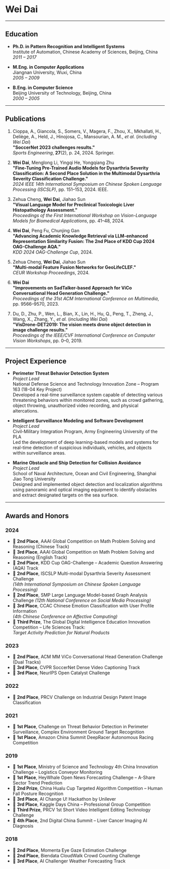 # Wei Dai

---

## Education

- **Ph.D. in Pattern Recognition and Intelligent Systems**  
  Institute of Automation, Chinese Academy of Sciences, Beijing, China  
  *2011 – 2017*

- **M.Eng. in Computer Applications**  
  Jiangnan University, Wuxi, China  
  *2005 – 2009*

- **B.Eng. in Computer Science**  
  Beijing University of Technology, Beijing, China  
  *2000 – 2005*

---

## Publications

1. Cioppa, A., Giancola, S., Somers, V., Magera, F., Zhou, X., Mkhallati, H., Deliège, A., Held, J., Hinojosa, C., Mansourian, A. M., *et al.* (*including Wei Dai*)  
   **"SoccerNet 2023 challenges results."**  
   *Sports Engineering*, **27**(2), p. 24, 2024. Springer.

2. **Wei Dai**, Menglong Li, Yingqi He, Yongqiang Zhu  
   **"Fine-Tuning Pre-Trained Audio Models for Dysarthria Severity Classification: A Second Place Solution in the Multimodal Dysarthria Severity Classification Challenge."**  
   *2024 IEEE 14th International Symposium on Chinese Spoken Language Processing (ISCSLP)*, pp. 151–153, 2024. IEEE.

3. Zehua Cheng, **Wei Dai**, Jiahao Sun  
   **"Visual Language Model for Preclinical Toxicologic Liver Histopathology Assessment."**  
   *Proceedings of the First International Workshop on Vision-Language Models for Biomedical Applications*, pp. 41–48, 2024.

4. **Wei Dai**, Peng Fu, Chunjing Gan  
   **"Advancing Academic Knowledge Retrieval via LLM-enhanced Representation Similarity Fusion: The 2nd Place of KDD Cup 2024 OAG-Challenge AQA."**  
   *KDD 2024 OAG-Challenge Cup*, 2024.

5. Zehua Cheng, **Wei Dai**, Jiahao Sun  
   **"Multi-modal Feature Fusion Networks for GeoLifeCLEF."**  
   *CEUR Workshop Proceedings*, 2024.

6. **Wei Dai**  
   **"Improvements on SadTalker-based Approach for ViCo Conversational Head Generation Challenge."**  
   *Proceedings of the 31st ACM International Conference on Multimedia*, pp. 9566–9570, 2023.

7. Du, D., Zhu, P., Wen, L., Bian, X., Lin, H., Hu, Q., Peng, T., Zheng, J., Wang, X., Zhang, Y., *et al.* (*including Wei Dai*)  
   **"VisDrone-DET2019: The vision meets drone object detection in image challenge results."**  
   *Proceedings of the IEEE/CVF International Conference on Computer Vision Workshops*, pp. 0–0, 2019.

---

## Project Experience

- **Perimeter Threat Behavior Detection System**  
  *Project Lead*  
  National Defense Science and Technology Innovation Zone – Program 163 (18-04 Key Project)  
  Developed a real-time surveillance system capable of detecting various threatening behaviors within monitored zones, such as crowd gathering, object throwing, unauthorized video recording, and physical altercations.

- **Intelligent Surveillance Modeling and Software Development**  
  *Project Lead*  
  Civil-Military Integration Program, Army Engineering University of the PLA  
  Led the development of deep learning-based models and systems for real-time detection of suspicious individuals, vehicles, and objects within surveillance areas.

- **Marine Obstacle and Ship Detection for Collision Avoidance**  
  *Project Lead*  
  School of Naval Architecture, Ocean and Civil Engineering, Shanghai Jiao Tong University  
  Designed and implemented object detection and localization algorithms using panoramic and optical imaging equipment to identify obstacles and extract designated targets on the sea surface.

---

## Awards and Honors

### 2024
- 🥈 **2nd Place**, AAAI Global Competition on Math Problem Solving and Reasoning (Chinese Track)
- 🥉 **3rd Place**, AAAI Global Competition on Math Problem Solving and Reasoning (English Track)
- 🥈 **2nd Place**, KDD Cup OAG-Challenge – Academic Question Answering (AQA) Track
- 🥈 **2nd Place**, ISCSLP Multi-modal Dysarthria Severity Assessment Challenge  
  *(14th International Symposium on Chinese Spoken Language Processing)*
- 🥈 **2nd Place**, SMP Large Language Model-based Graph Analysis Challenge
  *(12th National Conference on Social Media Processing)*
- 🥉 **3rd Place**, CCAC Chinese Emotion Classification with User Profile Information  
  *(4th Chinese Conference on Affective Computing)*
- 🏅 **Third Prize**, The Global Digital Intelligence Education Innovation Competition – Life Sciences Track:  
  *Target Activity Prediction for Natural Products*

### 2023
- 🥈 **2nd Place**, ACM MM ViCo Conversational Head Generation Challenge (Dual Tracks)
- 🥉 **3rd Place**, CVPR SoccerNet Dense Video Captioning Track
- 🥉 **3rd Place**, NeurIPS Open Catalyst Challenge

### 2022
- 🥈 **2nd Place**, PRCV Challenge on Industrial Design Patent Image Classification

### 2021
- 🥇 **1st Place**, Challenge on Threat Behavior Detection in Perimeter Surveillance, Complex Environment Ground Target Recognition
- 🥇 **1st Place**, Amazon China Summit DeepRacer Autonomous Racing Competition

### 2019
- 🥇 **1st Place**, Ministry of Science and Technology 4th China Innovation Challenge – Logistics Conveyor Monitoring
- 🥇 **1st Place**, HeyWhale Open News Forecasting Challenge – A-Share Sector Trend Prediction
- 🥈 **2nd Prize**, China Hualu Cup Targeted Algorithm Competition – Human Fall Posture Recognition
- 🥉 **3rd Place**, AI Change U! Hackathon by Unilever
- 🥉 **3rd Place**, Kaggle Days China – Professional Group Competition
- 🏅 **Third Prize**, PRCV 1st Short Video Intelligent Editing Technology Challenge
- 🏅 **4th Place**, 2nd Digital China Summit – Liver Cancer Imaging AI Diagnosis

### 2018
- 🥈 **2nd Place**, Momenta Eye Gaze Estimation Challenge
- 🥈 **2nd Place**, Biendata CloudWalk Crowd Counting Challenge
- 🥉 **3rd Place**, AI Challenger Weather Forecasting Track
